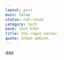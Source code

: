 ```yaml
---
layout: post
main: false
status: not-ready
category: tech
back: tech.html
title: the rogue server.
quote: Urban ambush.
---
```


ddd
